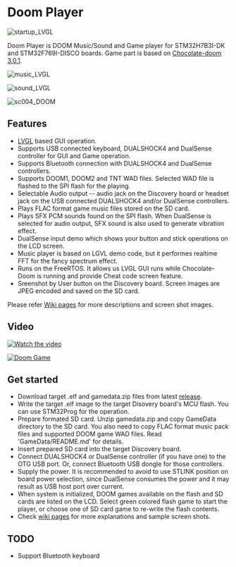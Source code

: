 # Doom Player

![startup_LVGL](https://user-images.githubusercontent.com/12758516/218339900-31bd464d-3fbf-48eb-a38c-15aa8c6d7b69.jpg)

Doom Player is DOOM Music/Sound and Game player for STM32H7B3I-DK and STM32F769I-DISCO boards.
Game part is based on [Chocolate-doom 3.0.1](https://www.chocolate-doom.org/).

![music_LVGL](https://user-images.githubusercontent.com/12758516/218339999-62f67c08-b343-4a72-9c57-33ed63e5c785.jpg)

![sound_LVGL](https://user-images.githubusercontent.com/12758516/218340140-58879f46-37b1-4568-a8f7-49c40dc77419.jpg)

![sc004_DOOM](https://user-images.githubusercontent.com/12758516/218340020-90dcee30-518c-4d71-a515-76e0eeaa549a.jpg)

## Features
* [LVGL](https://github.com/lvgl/lvgl) based GUI operation.
* Supports USB connected keyboard, DUALSHOCK4 and DualSense controller for GUI and Game operation.
* Supports Bluetooth connection with DUALSHOCK4 and DualSense controllers.
* Supports DOOM1, DOOM2 and TNT WAD files. Selected WAD file is flashed to the SPI flash for the playing.
* Selectable Audio output -- audio jack on the Discovery board or headset jack on the USB connected DUALSHOCK4 and/or DualSense controllers.
* Plays FLAC format game music files stored on the SD card.
* Plays SFX PCM sounds found on the SPI flash. When DualSense is selected for audio output, SFX sound is also used to generate vibration effect.
* DualSense input demo which shows your button and stick operations on the LCD screen.
* Music player is based on LGVL demo code, but it performes realtime FFT for the fancy spectrum effect.
* Runs on the FreeRTOS. It allows us LVGL GUI runs while Chocolate-Doom is running and provide Cheat code screen feature.
* Sreenshot by User button on the Discovery board. Screen images are JPEG encoded and saved on the SD card.

Please refer [Wiki pages](https://github.com/sirius506/DoomPlayer/wiki) for more descriptions and screen shot images.

## Video

[![Watch the video](https://img.youtube.com/vi/CdiyeQ8wwEw/0.jpg)](https://youtu.be/CdiyeQ8wwEw)

[![Doom Game](https://img.youtube.com/vi/sud6zXLr01I/0.jpg)](https://youtu.be/sud6zXLr01I)

## Get started
* Download target .elf and gamedata.zip files from latest [release](https://github.com/sirius506/DoomPlayer/releases).
* Write the target .elf image to the target Disovery board's MCU flash. You can use STM32Prog for the operation.
* Prepare formated SD card. Unzip gamedata.zip and copy GameData directory to the SD card. You also need to copy FLAC format music pack files and supported DOOM game WAD files. Read 'GameData/README.md' for details.
* Insert prepared SD card into the target Discovery board.
* Connect DUALSHOCK4 or DualSense controller (if you have one) to the OTG USB port. Or, connect Bluetooth USB dongle for those controllers.
* Supply the power. It is recommended to avoid to use STLINK position on board power selection, since DualSense consumes the power and it may result as USB host port over current.
* When system is initialized, DOOM games available on the flash and SD cards are listed on the LCD. Select green colored flash game to start the player, or choose one of SD card game to re-write the flash contents.
* Check [wiki pages](https://github.com/sirius506/DoomPlayer/wiki) for more explanations and sample screen shots.

## TODO
* Support Bluetooth keyboard

